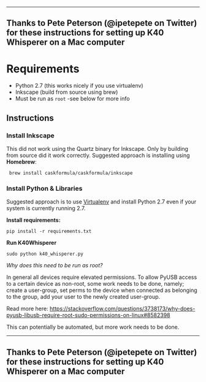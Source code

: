 ------------------------------------------------------------------------------------
Thanks to Pete Peterson (@ipetepete on Twitter) for these instructions
for setting up K40 Whisperer on a Mac computer 
------------------------------------------------------------------------------------

# Requirements

* Python 2.7 (this works nicely if you use virtualenv)
* Inkscape (build from source using brew)
* Must be run as `root` -see below for more info

## Instructions

### Install Inkscape

This did not work using the Quartz binary for Inkscape. Only by building from source did it work correctly.
Suggested approach is installing using __Homebrew__:

` brew install caskformula/caskformula/inkscape`

### Install Python & Libraries

Suggested approach is to use [Virtualenv](https://virtualenv.pypa.io/en/stable/) and install Python 2.7 even if your system is currently running 2.7.

__Install requirements:__

`pip install -r requirements.txt`

__Run K40Whisperer__

`sudo python k40_whisperer.py`

_Why does this need to be run as root?_

In general all devices require elevated permissions. To allow PyUSB access to a certain device as non-root, some work needs to be done, namely; create a user-group, set perms to the device when connected as belonging to the group, add your user to the newly created user-group.

Read more here: https://stackoverflow.com/questions/3738173/why-does-pyusb-libusb-require-root-sudo-permissions-on-linux#8582398

This can potentially be automated, but more work needs to be done.



------------------------------------------------------------------------------------
Thanks to Pete Peterson (@ipetepete on Twitter) for these instructions
for setting up K40 Whisperer on a Mac computer 
------------------------------------------------------------------------------------

